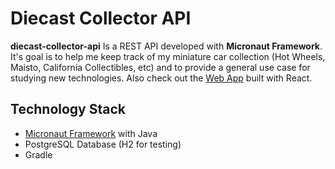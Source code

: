 # Diecast Collector API

**diecast-collector-api** Is a REST API developed with **Micronaut Framework**. It's goal is to help me keep track of my miniature car collection (Hot Wheels, Maisto, California Collectibles, etc) and to provide a general use case for studying new technologies.
Also check out the [Web App](https://github.com/lbbedendo/diecast-collector-app) built with React.  


## Technology Stack
- [Micronaut Framework](https://micronaut.io/) with Java
- PostgreSQL Database (H2 for testing)
- Gradle